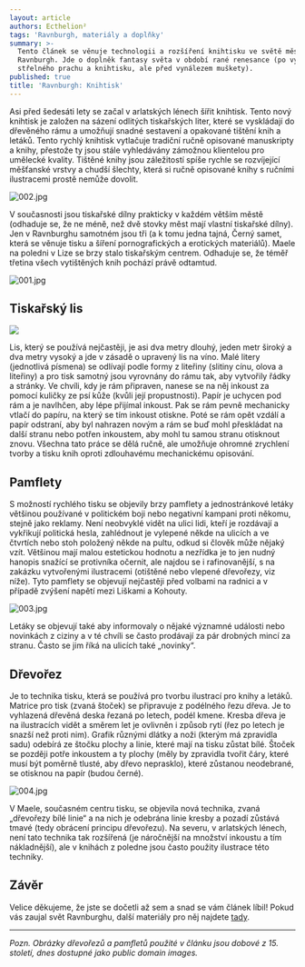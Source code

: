 ```yaml
---
layout: article
authors: Ecthelion²
tags: 'Ravnburgh, materiály a doplňky'
summary: >-
  Tento článek se věnuje technologii a rozšíření knihtisku ve světě města
  Ravnburgh. Jde o doplněk fantasy světa v období rané renesance (po vynálezu
  střelného prachu a knihtisku, ale před vynálezem muškety).
published: true
title: 'Ravnburgh: Knihtisk'
---
```

Asi před šedesáti lety se začal v arlatských lénech šířit knihtisk. Tento nový knihtisk je založen na sázení odlitých tiskařských liter, které se vyskládají do dřevěného rámu a umožňují snadné sestavení a opakované tištění knih a letáků. Tento rychlý knihtisk vytlačuje tradiční ručně opisované manuskripty a knihy, přestože ty jsou stále vyhledávány zámožnou klientelou pro umělecké kvality. Tištěné knihy jsou záležitostí spíše rychle se rozvíjející měšťanské vrstvy a chudší šlechty, která si ručně opisované knihy s ručními ilustracemi prostě nemůže dovolit. 

![002.jpg]({{site.baseurl}}/87/002.jpg)

V současnosti jsou tiskařské dílny prakticky v každém větším městě (odhaduje se, že ne méně, než dvě stovky měst mají vlastní tiskařské dílny). Jen v Ravnburghu samotném jsou tři (a k tomu jedna tajná, Černý samet, která se věnuje tisku a šíření pornografických a erotických materiálů). Maele na poledni v Lize se brzy stalo tiskařským centrem. Odhaduje se, že téměř třetina všech vytištěných knih pochází právě odtamtud. 

![001.jpg]({{site.baseurl}}/87/001.jpg)

## Tiskařský lis 

![]({{site.baseurl}}/87/001.jpg)

Lis, který se používá nejčastěji, je asi dva metry dlouhý, jeden metr široký a dva metry vysoký a jde v zásadě o upravený lis na víno. Malé litery (jednotlivá písmena) se odlívají podle formy z liteřiny (slitiny cínu, olova a liteřiny) a pro tisk samotný jsou vyrovnány do rámu tak, aby vytvořily řádky a stránky. Ve chvíli, kdy je rám připraven, nanese se na něj inkoust za pomocí kuličky ze psí kůže (kvůli její propustnosti). Papír je uchycen pod rám a je navlhčen, aby lépe přijímal inkoust. Pak se rám pevně mechanicky vtlačí do papíru, na který se tím inkoust otiskne. Poté se rám opět vzdálí a papír odstraní, aby byl nahrazen novým a rám se buď mohl přeskládat na další stranu nebo potřen inkoustem, aby mohl tu samou stranu otisknout znovu. Všechna tato práce se dělá ručně, ale umožňuje ohromné zrychlení tvorby a tisku knih oproti zdlouhavému mechanickému opisování. 

## Pamflety 

S možností rychlého tisku se objevily brzy pamflety a jednostránkové letáky většinou používané v politickém boji nebo negativní kampani proti někomu, stejně jako reklamy. Není neobvyklé vidět na ulici lidi, kteří je rozdávají a vykřikují politická hesla, zahlédnout je vylepené někde na ulicích a ve čtvrtích nebo stoh položený někde na pultu, odkud si člověk může nějaký vzít. Většinou mají malou estetickou hodnotu a nezřídka je to jen nudný hanopis snažící se protivníka očernit, ale najdou se i rafinovanější, s na zakázku vytvořenými ilustracemi (otištěné nebo vlepené dřevořezy, viz níže). Tyto pamflety se objevují nejčastěji před volbami na radnici a v případě zvýšení napětí mezi Liškami a Kohouty. 

![003.jpg]({{site.baseurl}}/87/003.jpg)

Letáky se objevují také aby informovaly o nějaké významné události nebo novinkách z ciziny a v té chvíli se často prodávají za pár drobných mincí za stranu. Často se jim říká na ulicích také „novinky“. 

## Dřevořez 

Je to technika tisku, která se používá pro tvorbu ilustrací pro knihy a letáků. Matrice pro tisk (zvaná štoček) se připravuje z podélného řezu dřeva. Je to vyhlazená dřevěná deska řezaná po letech, podél kmene. Kresba dřeva je na ilustracích vidět a směrem let je ovlivněn i způsob rytí (řez po letech je snazší než proti nim). Grafik různými dlátky a noži (kterým má zpravidla sadu) odebírá ze štočku plochy a linie, které mají na tisku zůstat bílé. Štoček se později potře inkoustem a ty plochy (měly by zpravidla tvořit čáry, které musí být poměrně tlusté, aby dřevo neprasklo), které zůstanou neodebrané, se otisknou na papír (budou černé). 

![004.jpg]({{site.baseurl}}/87/004.jpg)

V Maele, současném centru tisku, se objevila nová technika, zvaná „dřevořezy bílé linie“ a na nich je odebrána linie kresby a pozadí zůstává tmavé (tedy obrácení principu dřevořezu). Na severu, v arlatských lénech, není tato technika tak rozšířená (je náročnější na množství inkoustu a tím nákladnější), ale v knihách z poledne jsou často použity ilustrace této techniky. 

## Závěr 

Velice děkujeme, že jste se dočetli až sem a snad se vám článek líbil! Pokud vás zaujal svět Ravnburghu, další materiály pro něj najdete [tady](https://rpgforum.cz/forum/viewtopic.php?t=15608).

***

_Pozn. Obrázky dřevořezů a pamfletů použité v článku jsou dobové z 15\. století, dnes dostupné jako public domain images._
